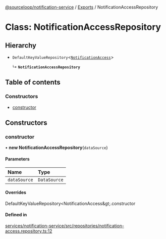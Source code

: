 [@sourceloop/notification-service](../README.md) / [Exports](../modules.md) / NotificationAccessRepository

# Class: NotificationAccessRepository

## Hierarchy

- `DefaultKeyValueRepository`<[`NotificationAccess`](NotificationAccess.md)\>

  ↳ **`NotificationAccessRepository`**

## Table of contents

### Constructors

- [constructor](NotificationAccessRepository.md#constructor)

## Constructors

### constructor

• **new NotificationAccessRepository**(`dataSource`)

#### Parameters

| Name | Type |
| :------ | :------ |
| `dataSource` | `DataSource` |

#### Overrides

DefaultKeyValueRepository&lt;NotificationAccess\&gt;.constructor

#### Defined in

[services/notification-service/src/repositories/notification-access.repository.ts:12](https://github.com/sourcefuse/loopback4-microservice-catalog/blob/00e854d46/services/notification-service/src/repositories/notification-access.repository.ts#L12)
